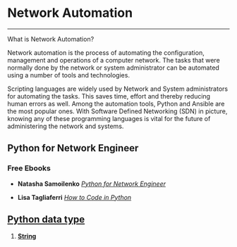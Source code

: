 # Network Automation

--------------------

What is Network Automation?

Network automation is the process of automating the configuration, management and operations of a computer network. The
tasks that were normally done by the network or system administrator can be automated using a number of tools and
technologies.

Scripting languages are widely used by Network and System administrators for automating the tasks. This saves time,
effort and thereby reducing human errors as well. Among the automation tools, Python and Ansible are the most popular
ones. With Software Defined Networking (SDN) in picture, knowing any of these programming languages is vital for the
future of administering the network and systems.

## Python for Network Engineer

### Free Ebooks

- **Natasha Samoilenko** [*Python for Network Engineer*](https://pyneng.readthedocs.io/en/latest/)

- **Lisa Tagliaferri** [*How to Code in Python*](https://www.digitalocean.com/community/books/digitalocean-ebook-how-to-code-in-python)

## [Python data type](python_book/python_data_types.md)

1. **[String](python_book/01_string.md)**
